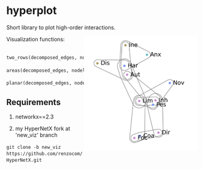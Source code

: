 # hyperplot
Short library to plot high-order interactions.

<img src="figs/banner.png" align="right" width="300pt">

Visualization functions:
```python

two_rows(decomposed_edges, nodelabels=nodelabels, nodecolors=nodecolors, column_spacing=2.5, nodesize=0.11, subplot_width=12)

areas(decomposed_edges, nodelabels=None, nodecolors=None, edgecolors=None, linewidth=1)

planar(decomposed_edges, nodes, nodelabels=nodelabels)
```

## Requirements

1. networkx==2.3

2. my HyperNetX fork at 'new_viz' branch
 
`git clone -b new_viz https://github.com/renzocom/HyperNetX.git`
